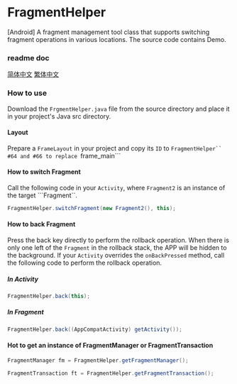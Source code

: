 # FragmentHelper
[Android] A fragment management tool class that supports switching fragment operations in various locations.
The source code contains Demo.
### readme doc
[简体中文](/README.md) [繁体中文](/README-TW.md)
### How to use
Download the ```FrgmentHelper.java``` file from the source directory and place it in your project's Java src directory.
#### Layout
Prepare a ```FrameLayout``` in your project and copy its ```ID``` to ```FragmentHelper`` #64 and #66 to replace ```frame_main```
#### How to switch Fragment
Call the following code in your ```Activity```, where ```Fragment2``` is an instance of the target ```Fragment``.
```Java
FragmentHelper.switchFragment(new Fragment2(), this);
```
#### How to back Fragment
Press the back key directly to perform the rollback operation. When there is only one left of the ```Fragment``` in the rollback stack, the APP will be hidden to the background.
If your ```Activity``` overrides the ```onBackPressed``` method, call the following code to perform the rollback operation.
##### In Activity
```Java
FragmentHelper.back(this);
```
##### In Fragment
```Java
FragmentHelper.back((AppCompatActivity) getActivity());
```
#### Hot to get an instance of FragmentManager or FragmentTransaction
```Java
FragmentManager fm = FragmentHelper.getFragmentManager();

FragmentTransaction ft = FragmentHelper.getFragmentTransaction();
